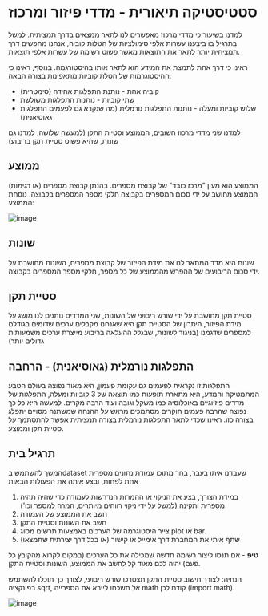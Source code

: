 # סטטיסטיקה תיאורית - מדדי פיזור ומרכוז

למדנו בשיעור כי מדדי מרכוז מאפשרים לנו לתאר ממצאים בדרך תמציתית. למשל בתרגיל בו ביצענו עשרות אלפי סימולציות של הטלות קוביה, אנחנו מחפשים דרך תמציתית יותר לתאר את התוצאות מאשר פשוט רשימה של עשרות אלפי תוצאות.

ראינו כי דרך אחת לתמצת את המידע הוא לתאר אותו בהיסטורגמה. 
בנוסף, ראינו כי ההיסטוגרמות של הטלת קוביות מתאפינות בצורה הבאה:
- קוביה אחת - נותנת התפלגות אחידה (סימטרית)
- שתי קוביות - נותנות התפלגות משולשת
- שלוש קוביות ומעלה - נותנות התפלגות נורמלית (מה שנקרא גם לפעמים התפלגות גאוסיאנית)

למדנו שני מדדי מרכוז חשובים, הממוצע וסטיית התקן (למעשה שלושה, למדנו גם שונות, שהיא פשוט סטיית תקן בריבוע)

## ממוצע
הממוצע הוא מעין "מרכז כובד" של קבוצת מספרים. בהנתן קבוצת מספרים (או דגימות) הממוצע מחושב על ידי סכום המספרים בקבוצה חלקי מספר המספרים בקבוצה. 
נוסחת הממוצע:

![image](https://github.com/weiss-gal/data_science_project/assets/8408299/8dbfdc89-82a3-4b14-a2e0-0ec4ff9d9ab2)


## שונות 
שונות היא מדד המתאר לנו את מידת הפיזור של קבוצת מספרים, השונות מחושבת על ידי סכום הריבועים של ההפרש מהממוצע של כל מספר, חלקי מספר המספרים בקבוצה. 


## סטיית תקן
סטיית תקן מחושבת על ידי שורש ריבועי של השונות, שני המדדים נותנים לנו מושג על מידת הפיזור, היתרון של הסטיית תקן היא שאנחנו מקבלים ערכים שדומים בגודלם למספרים שדגמנו (בניגוד לשונות, שבגלל ההעלאה בריבוע מייצרת ערכים משמעותית גדולים יותר)

## התפלגות נורמלית (גאוסיאנית) - הרחבה
התפלגות זו נקראית לפעמים גם עקומת פעמון, היא מאוד נפוצה בעולם הטבע המתמטיקה והמדע, היא מתארת תופעות כמו תוצאה של 3 קוביות ומעלה, התפלגות של מדדים פיזיוגיים באוכלוסיה כמו משקל וגובה ועוד הרבה מקרים. 
למעשה היא כל כך נפוצה שהרבה פעמים חוקרים מסתמכים מראש על ההנחה שמשתנה מסויים יתפלג בצורה כזו. 
ראינו שכדי לתאר התפלגות נורמלית בצורה תמציתית אפשר להתסתמך על סטיית תקן וממוצע. 

## תרגיל בית 
המשך להשתמש בdataset שעבדנו איתו בעבר, בחר מתוכו עמודת נתונים מספרית אחת לפחות, ובצע איתה את הפעולות הבאות
1. במידת הצורך, בצע את הניקוי או ההמרות הנדרשות לעמודה כדי שהיה תהיה מספרית ותקינה (למשל על ידי ניקוי רווחים מיותרים, המרה למספר וכו')
2. חשב את הממוצע של העמודה
3. חשב את השונות וסטיית התקן
4. צייר היסטוגרמה של הערכים באמצעות תרשים מסוג plot או bar.
5. שתף איתי את המחברת דרך אימייל או קישור (או בכל דרך יצירתית שתמצאו) 

**טיפ** - אם תנסו ליצור רשימה חדשה שמכילה את כל הערכים (במקום לקרוא מהקובץ כל פעם) יהיה לכם מאוד קל לחשב את הממוצע, השונות וסטיית התקן. 

הנחיה: לצורך חישוב סטיית התקן תצטרכו שורש ריבועי, לצורך כך תוכלו להשתמש בפונקציה sqrt, אל תשכחו לייבא את הספרייה math קודם לכן (import math). 

![image](https://github.com/weiss-gal/data_science_project/assets/8408299/7347573f-5ada-4ff6-a8e4-641cb4efa49f)


